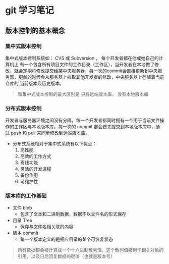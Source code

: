 # git 学习笔记

## 版本控制的基本概念

### 集中式版本控制

集中式版本控制系统如： CVS 或 Subversion ， 每个开发者都在他或她自己的计算机上 有一个包含所有项目文件的工作目录（工作区），当开发者在本地做了修改，就会定期将修改提交给某中央服务器，每一次的commit会直接更新到中央服务器，更新的时候会从服务器上拉取其他开发者的修改，中央服务器上存储着当前仓库的 当前版本及历史版本。

>和集中式版本控制的最大区别是 只有远端版本库， 没有本地版本库

### 分布式版本控制

开发者与服务器环境之间没有分隔，每一个开发者都同时拥有一个用于当前文件操作的工作区与本地版本库，每一次的 commit 都会首先提交到本地版本库中，通过 push 和 pull 来同步修改到远端版本库。

- 分布式系统相对于集中式系统有以下优点：
  1. 高性能
  2. 高效的工作方式
  3. 离线功能
  4. 灵活的开发进程
  5. 备份作用
  6. 可维护性

### 版本库的工作基础

- 文件 blob
  - 包含了文本和二进制数据，数据不以文件名的形式保存
- 目录 Tree
  - 保存与文件名相关联的内容
- 版本 commit
  - 每一个版本定义的是相应目录的某个可恢复状态

> 所有数据都会被计算成一个十六进制散列值，这个散列值被用于相关对象的引用，以及日后回复数据的键值（也就是版本号）



